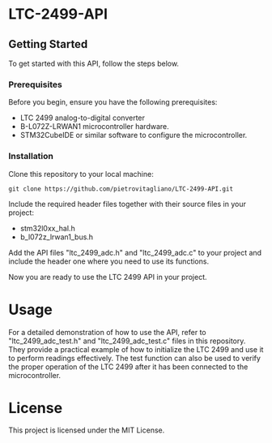 # LTC-2499-API

## Getting Started
To get started with this API, follow the steps below.

### Prerequisites
Before you begin, ensure you have the following prerequisites:
- LTC 2499 analog-to-digital converter
- B-L072Z-LRWAN1 microcontroller hardware.
- STM32CubeIDE or similar software to configure the microcontroller.
  
### Installation
Clone this repository to your local machine:

	git clone https://github.com/pietrovitagliano/LTC-2499-API.git

Include the required header files together with their source files in your project:
- stm32l0xx_hal.h
- b_l072z_lrwan1_bus.h
  
Add the API files "ltc_2499_adc.h" and "ltc_2499_adc.c" to your project and include the header one where you need to use its functions.

Now you are ready to use the LTC 2499 API in your project.

# Usage
For a detailed demonstration of how to use the API, refer to "ltc_2499_adc_test.h" and "ltc_2499_adc_test.c" files in this repository. They provide a practical example of how to initialize the LTC 2499 and use it to perform readings effectively. The test function can also be used to verify the proper operation of the LTC 2499 after it has been connected to the microcontroller.

# License
This project is licensed under the MIT License.
